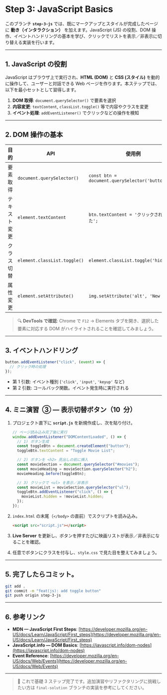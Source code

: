 # Step 3: JavaScript Basics

このブランチ **`step-3-js`** では、既にマークアップとスタイルが完成したページに **動き（インタラクション）** を加えます。JavaScript (JS) の役割、DOM 操作、イベントハンドリングの基本を学び、クリックでリストを表示／非表示に切り替える実装を行います。

---

## 1. JavaScript の役割

JavaScript はブラウザ上で実行され、**HTML (DOM)** と **CSS (スタイル)** を動的に操作して、ユーザーと対話できる Web ページを作ります。本ステップでは、以下を最小セットとして習得します。

1. **DOM 取得**: `document.querySelector()` で要素を選択
2. **内容変更**: `textContent`, `classList.toggle()` 等で内容やクラスを変更
3. **イベント処理**: `addEventListener()` でクリックなどの操作を検知

---

## 2. DOM 操作の基本

| 目的         | API                          | 使用例                                          |
| ------------ | ---------------------------- | ----------------------------------------------- |
| 要素取得     | `document.querySelector()`   | `const btn = document.querySelector('button');` |
| テキスト変更 | `element.textContent`        | `btn.textContent = 'クリックされました';`       |
| クラス切替   | `element.classList.toggle()` | `element.classList.toggle('hidden');`           |
| 属性変更     | `element.setAttribute()`     | `img.setAttribute('alt', 'New alt');`           |

> 🔍 **DevTools で確認**: Chrome で `F12` → Elements タブを開き、選択した要素に対応する DOM がハイライトされることを確認してみましょう。

---

## 3. イベントハンドリング

```js
button.addEventListener("click", (event) => {
  // クリック時の処理
});
```

- 第 1 引数: イベント種別 (`'click'`, `'input'`, `'keyup'` など)
- 第 2 引数: コールバック関数。イベント発生時に実行される

---

## 4. ミニ演習  ③ — 表示切替ボタン（10  分）

1. プロジェクト直下に **`script.js`** を新規作成し、次を貼り付け。

   ```js
   // ページ読み込み完了後に実行
   window.addEventListener("DOMContentLoaded", () => {
     // 1) ボタン生成
     const toggleBtn = document.createElement("button");
     toggleBtn.textContent = "Toggle Movie List";

     // 2) ボタンを <h2> 見出しの前に挿入
     const movieSection = document.querySelector("#movies");
     const movieHeading = movieSection.querySelector("h2");
     movieHeading.before(toggleBtn);

     // 3) クリックで <ul> を表示／非表示
     const movieList = movieSection.querySelector("ul");
     toggleBtn.addEventListener("click", () => {
       movieList.hidden = !movieList.hidden;
     });
   });
   ```

2. `index.html` の末尾（`</body>` の直前）でスクリプトを読み込み。

   ```html
   <script src="script.js"></script>
   ```

3. **Live Server** を更新し、ボタンを押すたびに映画リストが表示／非表示になることを確認。
4. 任意でボタンにクラスを付与し、`style.css` で見た目を整えてみましょう。

---

## 5. 完了したらコミット。

```bash
git add .
git commit -m "feat(js): add toggle button"
git push origin step-3-js
```

---

## 6. 参考リンク

- **MDN — JavaScript First Steps**: [https://developer.mozilla.org/en-US/docs/Learn/JavaScript/First_steps](https://developer.mozilla.org/en-US/docs/Learn/JavaScript/First_steps)
- **JavaScript.info — DOM Basics**: [https://javascript.info/dom-nodes](https://javascript.info/dom-nodes)
- **Event Reference**: [https://developer.mozilla.org/en-US/docs/Web/Events](https://developer.mozilla.org/en-US/docs/Web/Events)

---

> 🎉 これで基礎 3 ステップ完了です。追加演習やリファクタリングに挑戦したい方は `final-solution` ブランチの実装を参考にしてください。
